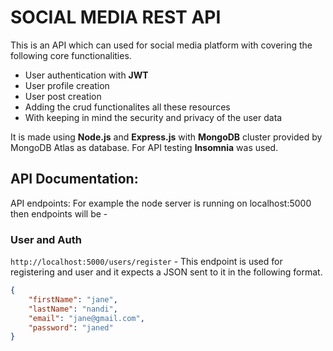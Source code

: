 # SOCIAL MEDIA REST API

This is an API which can used for social media platform with covering the following core functionalities.

- User authentication with **JWT**
- User profile creation
- User post creation
- Adding the crud functionalites all these resources
- With keeping in mind the security and privacy of the user data

It is made using **Node.js** and **Express.js** with **MongoDB** cluster provided by MongoDB Atlas as database. For API testing **Insomnia** was used.

## API Documentation:

API endpoints: For example the node server is running on localhost:5000 then endpoints will be -

### User and Auth

```http://localhost:5000/users/register``` - This endpoint is used for registering and user and it expects a JSON sent to it in the following format.

```json
{
	"firstName": "jane",
	"lastName": "nandi",
	"email": "jane@gmail.com",
	"password": "janed"
}
```
